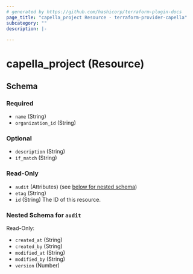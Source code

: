 ```yaml
---
# generated by https://github.com/hashicorp/terraform-plugin-docs
page_title: "capella_project Resource - terraform-provider-capella"
subcategory: ""
description: |-
  
---
```


# capella_project (Resource)





<!-- schema generated by tfplugindocs -->
## Schema

### Required

- `name` (String)
- `organization_id` (String)

### Optional

- `description` (String)
- `if_match` (String)

### Read-Only

- `audit` (Attributes) (see [below for nested schema](#nestedatt--audit))
- `etag` (String)
- `id` (String) The ID of this resource.

<a id="nestedatt--audit"></a>
### Nested Schema for `audit`

Read-Only:

- `created_at` (String)
- `created_by` (String)
- `modified_at` (String)
- `modified_by` (String)
- `version` (Number)
